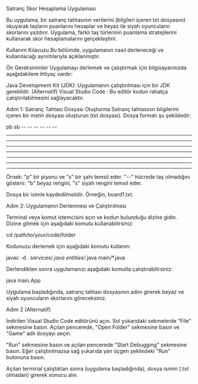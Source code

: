 Satranç Skor Hesaplama Uygulaması

Bu uygulama, bir satranç tahtasının verilerini (bilgileri içeren txt dosyasını) okuyarak taşların puanlarını hesaplar ve beyaz ile siyah oyuncuların skorlarını yazdırır. Uygulama, farklı taş türlerinin puanlama stratejilerini kullanarak skor hesaplamalarını gerçekleştirir.

Kullanım Kılavuzu
Bu bölümde, uygulamanın nasıl derleneceği ve kullanılacağı ayrıntılarıyla açıklanmıştır.

Ön Gereksinimler
Uygulamayı derlemek ve çalıştırmak için bilgisayarınızda aşağıdakilere ihtiyaç vardır:

Java Development Kit (JDK): Uygulamanın çalıştırılması için bir JDK gereklidir.
(Alternatif) Visual Studio Code : Bu editör kodun rahatça çalıştırılabilmesini sağlayacaktır.

Adım 1: Satranç Tahtası Dosyası Oluşturma
Satranç tahtasının bilgilerini içeren bir metin dosyası oluşturun (txt dosyası). Dosya formatı şu şekildedir:

pb sb -- -- -- -- -- -- 
-- -- -- -- -- -- -- --
-- -- -- -- -- -- -- --
-- -- -- -- -- -- -- --
-- -- -- -- -- -- -- --
-- -- -- -- -- -- -- --
-- -- -- -- -- -- -- --
-- -- -- -- -- -- -- --

Örnek:
"p" bir piyonu ve "s" bir şahı temsil eder. "--" hücrede taş olmadığını gösterir.
"b" beyaz rengini, "s" siyah rengini temsil eder.

Dosya bir isimle kaydedilmelidir. Örneğin, board1.txt.

Adım 2: Uygulamanın Derlenmesi ve Çalıştırılması

Terminal veya komut istemcisini açın ve kodun bulunduğu dizine gidin. Dizine gitmek için aşağıdaki komutu kullanabilirsiniz:

cd /path/to/your/code/folder

Kodunuzu derlemek için aşağıdaki komutu kullanın:

javac -d . services/*.java entities/*.java main/*.java

Derlendikten sonra uygulamanızı aşağıdaki komutla çalıştırabilirsiniz:

java main.App

Uygulama başladığında, satranç tahtası dosyasının adını girerek beyaz ve siyah oyuncuların skorlarını göreceksiniz.

Adım 2 (Alternatif)

İndirilen Visual Studio Code editörünü açın. Sol yukarıdaki sekmelerde "File" sekmesine basın. Açılan pencerede, "Open Folder" sekmesine basın ve "Game" adlı dosyayı seçin.

"Run" sekmesine basın ve açılan pencerede "Start Debugging" sekmesine basın. Eğer çalıştırılmazsa sağ yukarıda yan üçgen şeklindeki "Run" butonuna basın.

Açılan terminal çalıştıktan sonra (uygulama başladığında), dosya ismini (.txt olmadan) girerek sonucu alın.